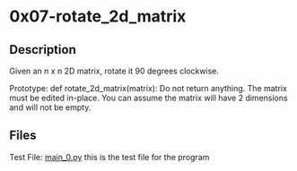 # 0x07-rotate_2d_matrix

## Description 
Given an n x n 2D matrix, rotate it 90 degrees clockwise.

Prototype: def rotate_2d_matrix(matrix):
Do not return anything. The matrix must be edited in-place.
You can assume the matrix will have 2 dimensions and will not be empty.

## Files 
Test File: [main_0.py](main_0.py "main_0.py")
this is the test file for the program 